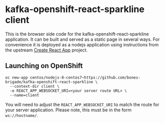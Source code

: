 # kafka-openshift-react-sparkline client

This is the browser side code for the kafka-openshift-react-sparkline
application. It can be built and served as a static page in several ways. For
convenience it is deployed as a nodejs application using instructions from the
upstream
[Create React App](https://github.com/facebookincubator/create-react-app)
project.

## Launching on OpenShift

```
oc new-app centos/nodejs-8-centos7~https://github.com/bones-brigade/kafka-openshift-react-sparkline \
  --context-dir client \
  -e REACT_APP_WEBSOCKET_URI=<your server route URL> \
  --name=client
```

You will need to adjust the `REACT_APP_WEBSOCKET_URI` to match the route for
your server application. Please note, this must be in the form `ws://hostname/`.
